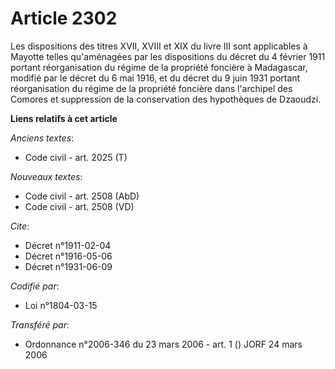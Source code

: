 # Article 2302

Les dispositions des titres XVII, XVIII et XIX du livre III sont applicables à Mayotte telles qu'aménagées par les
dispositions du décret du 4 février 1911 portant réorganisation du régime de la propriété foncière à Madagascar, modifié par
le décret du 6 mai 1916, et du décret du 9 juin 1931 portant réorganisation du régime de la propriété foncière dans
l'archipel des Comores et suppression de la conservation des hypothèques de Dzaoudzi.

**Liens relatifs à cet article**

_Anciens textes_:

  - Code civil - art. 2025 (T)

_Nouveaux textes_:

  - Code civil - art. 2508 (AbD)
  - Code civil - art. 2508 (VD)

_Cite_:

  - Décret n°1911-02-04
  - Décret n°1916-05-06
  - Décret n°1931-06-09

_Codifié par_:

  - Loi n°1804-03-15

_Transféré par_:

  - Ordonnance n°2006-346 du 23 mars 2006 - art. 1 () JORF 24 mars 2006
